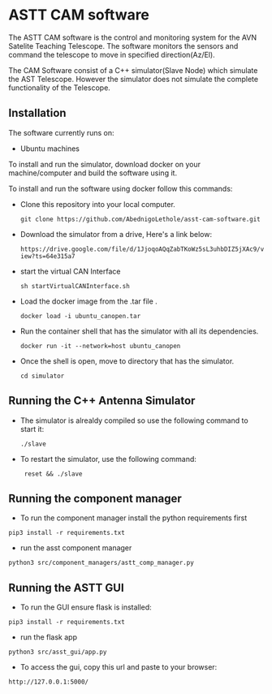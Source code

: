 # ASTT CAM software 

The ASTT CAM software is the control and monitoring system for the AVN Satelite Teaching Telescope. The software monitors the sensors and command the telescope to move in specified direction(Az/El).

The CAM Software consist of a C++ simulator(Slave Node) which simulate the AST Telescope. However the simulator does not simulate the complete functionality of the Telescope.

## **Installation**  
The software currently runs on:   
* Ubuntu machines

 To install and run the simulator, download docker on your machine/computer and build the software using it.

To install and run the software using docker follow this commands:

* Clone this repository into your local computer.

    ```git clone https://github.com/AbednigoLethole/asst-cam-software.git```
  
* Download the simulator from a drive, Here's a link below:

    ```https://drive.google.com/file/d/1JjoqoAQqZabTKoWz5sL3uhbDIZ5jXAc9/view?ts=64e315a7```

* start the virtual CAN Interface

    ```sh startVirtualCANInterface.sh```

* Load the docker image from  the .tar file .

    ```docker load -i ubuntu_canopen.tar ```

* Run the container shell that has the simulator with all its dependencies.

    ```docker run -it --network=host ubuntu_canopen ```

* Once the shell is open, move to directory that has the simulator.

    ```cd simulator ```
    
## **Running the C++ Antenna Simulator**  

* The simulator is alrealdy compiled so use the following command to start it:

    ```./slave ```

* To restart the simulator, use the following command:

    ``` reset && ./slave```

## **Running the component manager**

* To run the component manager install the python requirements first

``` pip3 install -r requirements.txt ```

* run the asst component manager

``` python3 src/component_managers/astt_comp_manager.py ```


## **Running the ASTT GUI**

* To run the GUI ensure flask is installed:

``` pip3 install -r requirements.txt ```

* run the flask app

``` python3 src/asst_gui/app.py ```

* To access the gui, copy this url and paste to your browser:

```http://127.0.0.1:5000/ ```
